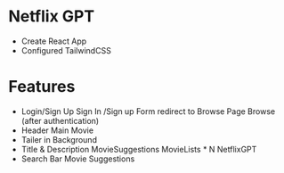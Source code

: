 # Netflix GPT

- Create React App
- Configured TailwindCSS
  
  

# Features

- Login/Sign Up
  Sign In /Sign up Form
  redirect to Browse Page
  Browse (after authentication)
- Header
  Main Movie
- Tailer in Background
- Title & Description
  MovieSuggestions
  MovieLists \* N
  NetflixGPT
- Search Bar
  Movie Suggestions
